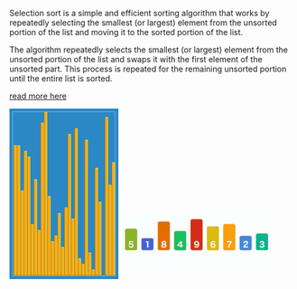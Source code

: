 Selection sort is a simple and efficient sorting algorithm that works by repeatedly selecting the smallest (or largest) element from the unsorted portion of the list and moving it to the sorted portion of the list. 

The algorithm repeatedly selects the smallest (or largest) element from the unsorted portion of the list and swaps it with the first element of the unsorted part. This process is repeated for the remaining unsorted portion until the entire list is sorted. 


<a href="https://www.geeksforgeeks.org/selection-sort/">read more here</a>


<img src="./media/1_4cdf0E2yyIbAhu3RVrpf8g.gif">
<img src="./media/SelectionSort_Avg_case.gif">
